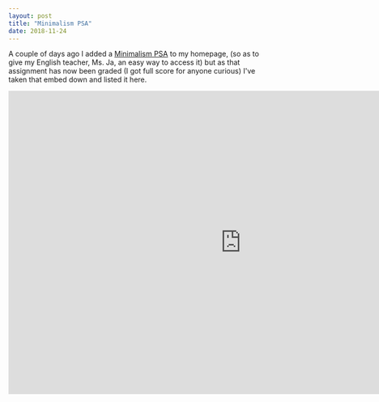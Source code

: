 ```yaml
---
layout: post
title: "Minimalism PSA"
date: 2018-11-24
---
```

A couple of days ago I added a <a href="https://biteable.com/watch/minimalism-psa-2066406">Minimalism PSA</a> to my homepage, (so as to give my English teacher, Ms. Ja, an easy way to access it) but as that assignment has now been graded (I got full score for anyone curious) I've taken that embed down and listed it here.

<iframe frameborder="0" width="918" height="600" src="https://biteable.com/watch/embed/minimalism-psa-2066406" allowfullscreen="true" allow="autoplay"></iframe>

